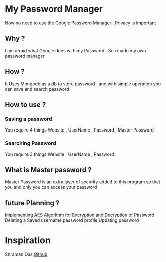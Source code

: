 # My Password Manager
Now no need to use the Google Password Manager . Privacy is important

## Why ?
I am afraid what Google does with my Password . So i made my own password manager

## How ?
It Uses Mongodb as a db to store password . and with simple operation you can save and search password

## How to use ?

### Saving a password
You require 4 things
Website , UserName , Password , Master Password

### Searching Password
You require 3 things
Website , UserName , Password

## What is Master password ?
Master Password is an extra layer of security added to this program so that you and only you can access your password

## future Planning ?
Implementing AES Algorithm for Encryption and Decryption of Password
Deleting a Saved username password profile
Updating password

# Inspiration 
Shraman Das  <a href="https://github.com/Shrman007658"> Github </a>
